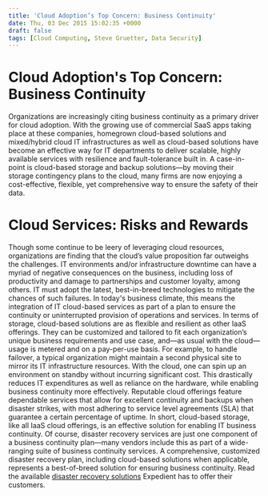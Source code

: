 ```yaml
---
title: 'Cloud Adoption’s Top Concern: Business Continuity'
date: Thu, 03 Dec 2015 15:02:35 +0000
draft: false
tags: [Cloud Computing, Steve Gruetter, Data Security]
---
```


**Cloud Adoption's Top Concern: Business Continuity**
=====================================================

  
Organizations are increasingly citing business continuity as a primary driver for cloud adoption. With the growing use of commercial SaaS apps taking place at these companies, homegrown cloud-based solutions and mixed/hybrid cloud IT infrastructures as well as cloud-based solutions have become an effective way for IT departments to deliver scalable, highly available services with resilience and fault-tolerance built in. A case-in-point is cloud-based storage and backup solutions—by moving their storage contingency plans to the cloud, many firms are now enjoying a cost-effective, flexible, yet comprehensive way to ensure the safety of their data.  

**Cloud Services: Risks and Rewards**
=====================================

  
Though some continue to be leery of leveraging cloud resources, organizations are finding that the cloud’s value proposition far outweighs the challenges. IT environments and/or infrastructure downtime can have a myriad of negative consequences on the business, including loss of productivity and damage to partnerships and customer loyalty, among others. IT must adopt the latest, best-in-breed technologies to mitigate the chances of such failures. In today's business climate, this means the integration of IT cloud-based services as part of a plan to ensure the continuity or uninterrupted provision of operations and services. In terms of storage, cloud-based solutions are as flexible and resilient as other IaaS offerings. They can be customized and tailored to fit each organization’s unique business requirements and use case, and—as usual with the cloud— usage is metered and on a pay-per-use basis. For example, to handle failover, a typical organization might maintain a second physical site to mirror its IT infrastructure resources. With the cloud, one can spin up an environment on standby without incurring significant cost. This drastically reduces IT expenditures as well as reliance on the hardware, while enabling business continuity more effectively. Reputable cloud offerings feature dependable services that allow for excellent continuity and backups when disaster strikes, with most adhering to service level agreements (SLA) that guarantee a certain percentage of uptime. In short, cloud-based storage, like all IaaS cloud offerings, is an effective solution for enabling IT business continuity. Of course, disaster recovery services are just one component of a business continuity plan—many vendors include this as part of a wide-ranging suite of business continuity services. A comprehensive, customized disaster recovery plan, including cloud-based solutions when applicable, represents a best-of-breed solution for ensuring business continuity. Read the available [disaster recovery solutions](https://www.expedient.com/managed-services/disaster-recovery/) Expedient has to offer their customers.